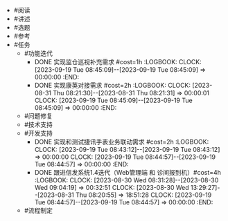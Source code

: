 - #阅读
- #讲述
- #选题
- #参考
- #任务
	- #功能迭代
		- DONE 实现监仓巡视补充需求 #cost=1h
		  :LOGBOOK:
		  CLOCK: [2023-09-19 Tue 08:45:09]--[2023-09-19 Tue 08:45:09] =>  00:00:00
		  :END:
		- DONE 实现康英对接需求 #cost=2h
		  :LOGBOOK:
		  CLOCK: [2023-08-31 Thu 08:21:30]--[2023-08-31 Thu 08:21:31] =>  00:00:01
		  CLOCK: [2023-09-19 Tue 08:45:09]--[2023-09-19 Tue 08:45:09] =>  00:00:00
		  :END:
	- #问题修复
	- #技术支持
	- #开发支持
		- DONE 实现和测试捷讯手表业务联动需求 #cost=2h
		  :LOGBOOK:
		  CLOCK: [2023-09-19 Tue 08:43:12]--[2023-09-19 Tue 08:43:12] =>  00:00:00
		  CLOCK: [2023-09-19 Tue 08:44:57]--[2023-09-19 Tue 08:44:57] =>  00:00:00
		  :END:
		- DONE 跟进信发系统1.4迭代（Web管理端 和 诊间报到机）#cost=4h
		  :LOGBOOK:
		  CLOCK: [2023-08-30 Wed 08:31:28]--[2023-08-30 Wed 09:04:19] =>  00:32:51
		  CLOCK: [2023-08-30 Wed 13:29:27]--[2023-08-31 Thu 08:20:55] =>  18:51:28
		  CLOCK: [2023-09-19 Tue 08:44:57]--[2023-09-19 Tue 08:44:57] =>  00:00:00
		  :END:
	- #流程制定